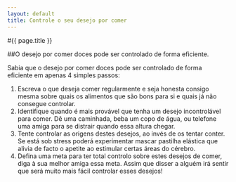 ```yaml
---
layout: default
title: Controle o seu desejo por comer
---
```


#{{ page.title }}

##O desejo por comer doces pode ser controlado de forma eficiente.

Sabia que o desejo por comer doces pode ser controlado de forma eficiente em apenas 4 simples passos:

1. Escreva o que deseja comer regularmente e seja honesta consigo mesma sobre quais os alimentos que são bons para si e quais já não consegue controlar.
2. Identifique quando é mais provável que tenha um desejo incontrolável para comer. Dê uma caminhada, beba um copo de água, ou telefone uma amiga para se distrair quando essa altura chegar.
3. Tente controlar as origens destes desejos, ao invés de os tentar conter. Se está sob stress poderá experimentar mascar pastilha elástica que alivia de facto o apetite ao estimular certas áreas do cérebro.
4. Defina uma meta para ter total controlo sobre estes desejos de comer, diga à sua melhor amiga essa meta. Assim que disser a alguém irá sentir que será muito mais fácil controlar esses desejos!